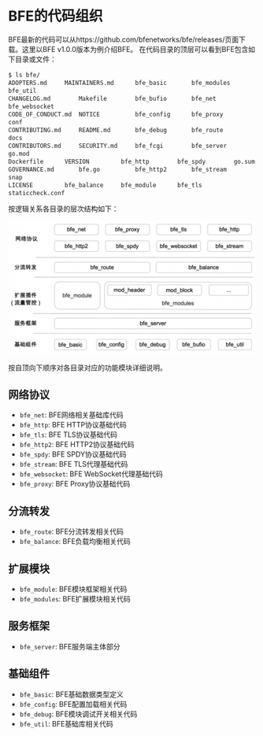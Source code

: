 # BFE的代码组织

BFE最新的代码可以从https://github.com/bfenetworks/bfe/releases/页面下载。这里以BFE v1.0.0版本为例介绍BFE。
在代码目录的顶层可以看到BFE包含如下目录或文件：

```
$ ls bfe/
ADOPTERS.md		MAINTAINERS.md		bfe_basic		bfe_modules		bfe_util
CHANGELOG.md		Makefile		bfe_bufio		bfe_net			bfe_websocket
CODE_OF_CONDUCT.md	NOTICE			bfe_config		bfe_proxy		conf
CONTRIBUTING.md		README.md		bfe_debug		bfe_route		docs
CONTRIBUTORS.md		SECURITY.md		bfe_fcgi		bfe_server		go.mod
Dockerfile		VERSION			bfe_http		bfe_spdy		go.sum
GOVERNANCE.md		bfe.go			bfe_http2		bfe_stream		snap
LICENSE			bfe_balance		bfe_module		bfe_tls			staticcheck.conf
```

按逻辑关系各目录的层次结构如下：

![source layout](./source_layout.png)

按自顶向下顺序对各目录对应的功能模块详细说明。

## 网络协议
- `bfe_net`: BFE网络相关基础库代码
- `bfe_http`: BFE HTTP协议基础代码
- `bfe_tls`: BFE TLS协议基础代码
- `bfe_http2`: BFE HTTP2协议基础代码
- `bfe_spdy`: BFE SPDY协议基础代码
- `bfe_stream`:	BFE TLS代理基础代码
- `bfe_websocket`: BFE WebSocket代理基础代码
- `bfe_proxy`: BFE Proxy协议基础代码

## 分流转发
- `bfe_route`: BFE分流转发相关代码
- `bfe_balance`: BFE负载均衡相关代码

## 扩展模块
- `bfe_module`: BFE模块框架相关代码
- `bfe_modules`: BFE扩展模块相关代码

## 服务框架
- `bfe_server`: BFE服务端主体部分

## 基础组件
- `bfe_basic`: BFE基础数据类型定义
- `bfe_config`: BFE配置加载相关代码
- `bfe_debug`: BFE模块调试开关相关代码
- `bfe_util`: BFE基础库相关代码

